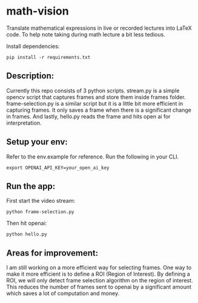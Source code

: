 # math-vision
Translate mathematical expressions in live or recorded lectures into LaTeX code. To help note taking during math lecture a bit less tedious.

Install dependencies:

```
pip install -r requirements.txt
```

## Description:
Currently this repo consists of 3 python scripts. stream.py is a simple opencv script that captures frames and store them inside frames folder. frame-selection.py is a similar script but it is a little bit more efficient in capturing frames. It only saves a frame when there is a significant change in frames. And lastly, hello.py reads the frame and hits open ai for interpretation.

## Setup your env:
Refer to the env.example for reference. Run the following in your CLI. 

```
export OPENAI_API_KEY=your_open_ai_key
```


## Run the app:

First start the video stream:

```
python frame-selection.py
```

Then hit openai: 

```
python hello.py
```

## Areas for improvement:
I am still working on a more efficient way for selecting frames. One way to make it more efficient is to define a ROI (Region of Interest). By defining a ROI, we will only detect frame selection algorithm on the region of interest. This reduces the number of frames sent to openai by a significant amount which saves a lot of computation and money. 